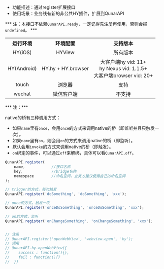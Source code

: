 * 功能描述：通过register扩展接口
* 使用场景：业务线有新的非公共HY插件，扩展到QunarAPI

*** 注：本接口不依赖`QunarAPI.ready`，一定记得先注册再使用，否则会报`undefined`。 ***

<table style="text-align:center">
    <tr>
        <th>运行环境</th>
        <th>环境配置</th>
        <th>支持版本</th>
    </tr>
    <tr>
        <td>HY(iOS)</td>
        <td>HYView</td>
        <td>所有版本</td>
    </tr>
    <tr>
        <td>HY(Android)</td>
        <td>HY.hy + HY.browser</td>
        <td>大客户端hy vid: 11+ <br/> hy Nexus vid: 1.1.5+ <br/> 大客户端browser vid: 20+ </td>
    </tr>
    <tr>
        <td>touch</td>
        <td>浏览器</td>
        <td>支持</td>
    </tr>
    <tr>
        <td>wechat</td>
        <td>微信客户端</td>
        <td>不支持</td>
    </tr>
</table>

*** 注：***

native的桥有三种调用方式：

* 如果`name`里有`once`，会用`once`的方式来调用native的桥（即监听并且只触发一次）。
* 如果`name`里有`on`，则会用`on`的方式来调用native的桥（即监听）。
* 默认会用`invoke`的方式来调用native的桥（即触发）。
* `on`绑定的事件，可以通过`off`来解绑，具体可以看`QunarAPI.off`。
	
```js
QunarAPI.register(
    name,            //接口名称
    key,             //bridge名称
    namespace        //命名空间，业务方建议使用自己的命名空间
);

// trigger的方式，每次触发
QunarAPI.register('doSomething', 'doSomething', 'xxx');

// once的方式，触发一次
QunarAPI.register('onceDoSomething', 'onceDoSomething', 'xxx');

// on的方式，监听
QunarAPI.register('onChangeSomething', 'onChangeSomething', 'xxx');


// 注册
// QunarAPI.register('openWebView', 'webview.open', 'hy');
// 调用 
// QunarAPI.hy.openWebView({
//    success : function(){},
//    fail : function(){}
//  }) 
```
